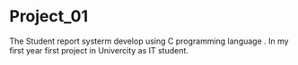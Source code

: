 # Project_01

The Student report systerm develop using C programming language . In my first year first  project in Univercity as IT student.
